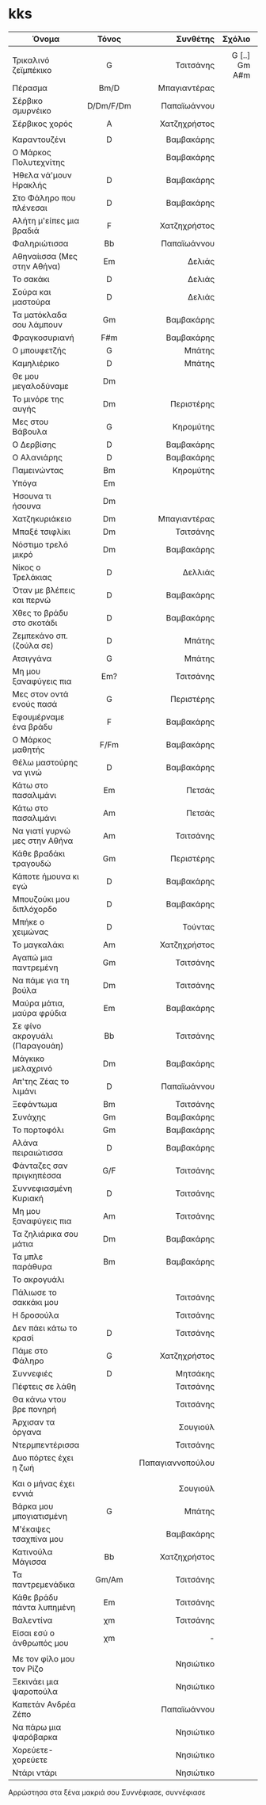 # kks


| Όνομα                 | Τόνος           | Συνθέτης | Σχόλιο | Φωνές | Αριθμός | Ρυθμός |
| -------------         |:-------------:| -----:| -----:|-----:|-----:|-----:|
|             | |  |||
| Τρικαλινό ζεϊμπέκικο      | G  | Τσιτσάνης    | G [..] Gm A#m || | Ζεϊμπέκικο|
| Πέρασμα                   |Bm/D| Μπαγιαντέρας |      || | Χασαποσέρβικο|
| Σέρβικο σμυρνέικο         |D/Dm/F/Dm| Παπαϊωάννου |      || | Χασαποσέρβικο|
| Σέρβικος χορός            |A   | Χατζηχρήστος |      || |     |
|                           |    |              |      || | |
| Καραντουζένι         | D  | Βαμβακάρης    |      | Βα |  |   |
| Ο Μάρκος Πολυτεχνίτης|    | Βαμβακάρης    |      | Γ-Αλ |  |   |
| Ήθελα νά'μουν Ηρακλής| D   | Βαμβακάρης    |      | Γ ή Βα   |  |   |
| Στο Φάληρο που πλένεσαι| D   | Βαμβακάρης    |      | Γ ή Βα   |  |   |
| Αλήτη μ'είπες μια βραδιά| F   | Χατζηχρήστος    |      | Γ    |  |   |
| Φαληριώτισσα            | Βb  | Παπαϊωάννου     |      | Βα-Γ |  |   |
| Αθηναίισσα (Μες στην Αθήνα)|Εm| Δελιάς          |      | Γ    |  |   |
| Το σακάκι               | D   | Δελιάς          |      | ΓήΒα |  |   |
| Σούρα και μαστούρα      | D   | Δελιάς          |      | ΓήΒα |  |   |
| Τα ματόκλαδα σου λάμπουν| Gm  | Βαμβακάρης      |      | Γ    |  |   |
| Φραγκοσυριανή           | F#m | Βαμβακάρης      |      | Βα-Γ |  |   |
| Ο μπουφετζής            | G   | Μπάτης          |      | Βα   |  |   |
| Καμηλιέρικο             | D   | Μπάτης          |      | Βα   |  |   |
| Θε μου μεγαλοδύναμε     | Dm  |                 |      | Βα-Γ |  |   |
| Το μινόρε της αυγής     | Dm  | Περιστέρης      |      | Γ    |  |   |
| Μες στου Βάβουλα        | G   | Κηρομύτης       |      | Όλοι |  |   |
| Ο Δερβίσης              | D   | Βαμβακάρης      |      | Βα   |  |   |
| Ο Αλανιάρης             | D   | Βαμβακάρης      |      | Βα   |  |   |
| Παμεινώντας             | Bm  | Κηρομύτης       |      | Βα   |  |   |
| Υπόγα                   | Em  |                 |      |      |  |   |
| Ήσουνα τι ήσουνα        | Dm  |                 |      |      |  |   |
| Χατζηκυριάκειο          | Dm  | Μπαγιαντέρας    |      | Γ    |  |   |
| Μπαξέ τσιφλίκι          | Dm  | Τσιτσάνης       |      | Γ    |  |   |
| Νόστιμο τρελό μικρό     | Dm  | Βαμβακάρης      |      | Γ-Βα |  |   |
| Νίκος ο Τρελάκιας       | D   | Δελλιάς         |      | Γ    |  |   |
| Όταν με βλέπεις και περνώ| D  | Βαμβακάρης      |      | Βα   |  |   |
| Χθες το βράδυ στο σκοτάδι| D  | Βαμβακάρης      |      | Βα   |  |   |
| Ζεμπεκάνο σπ.(ζούλα σε) | D   | Μπάτης          |      | Γ    |  |   |
| Ατσιγγάνα               | G   | Μπάτης          |      | Βα   |  |   |
| Μη μου ξαναφύγεις πια   | Em? | Τσιτσάνης       |      | Γ    |  |   |
| Μες στον οντά ενούς πασά| G   | Περιστέρης      |      | Βα-Γ |  | Ζεϊμπέκικο  |
| Εφουμέρναμε ένα βράδυ   | F   | Βαμβακάρης      |      | Βα   |  |             |
| Ο Μάρκος μαθητής        | F/Fm| Βαμβακάρης      |      | Βα   |  |             |
| Θέλω μαστούρης να γινώ  | D   | Βαμβακάρης      |      | Βα   |  |             |
| Κάτω στο πασαλιμάνι     | Εm  | Πετσάς          |      | Βα-Γ |  |             |
| Κάτω στο πασαλιμάνι     | Αm  | Πετσάς          |      | Αλ-Γ |  |             |
| Να γιατί γυρνώ μες στην Αθήνα| Αm  | Τσιτσάνης  |      | Κατ    |  |             |
| Κάθε βραδάκι τραγουδώ    | Gm | Περιστέρης      |      | Γ    |  |             |
| Κάποτε ήμουνα κι εγώ     | D  | Βαμβακάρης      |      | Βα   |  |             |
| Μπουζούκι μου διπλόχορδο | D  | Βαμβακάρης      |      | Βα-Γ |  |             |
| Μπήκε ο χειμώνας         | D  | Τούντας         |      | Βα   |  |             |
| Το μαγκαλάκι             | Am | Χατζηχρήστος    |      | Γ    |  |             |
| Αγαπώ μια παντρεμένη     | Gm | Τσιτσάνης       |      | Γ    |  |             |
| Να πάμε για τη βούλα     | Dm | Τσιτσάνης       |      | Γ-Βα |  |             |
| Μαύρα μάτια, μαύρα φρύδια| Εm | Βαμβακάρης      |      | Γ-Βα |  |             |
| Σε φίνο ακρογυάλι (Παραγουάη)| Bb | Τσιτσάνης   |      | Βα-Γ |  |             |
| Μάγκικο μελαχρινό       | Dm  | Βαμβακάρης      |      | Βα-Γ |  |             |
| Απ'της Ζέας το λιμάνι   | D    | Παπαϊωάννου    |     | Γ     |  |   |
| Ξεφάντωμα               | Bm   | Τσιτσάνης      |     | Γ     |  |   |
| Συνάχης                 | Gm   | Βαμβακάρης     |      |      |  |   |
| Το πορτοφόλι            | Gm   | Βαμβακάρης     |      |      |  |   |
| Αλάνα πειραιώτισσα      | D    | Βαμβακάρης     |      |      |  |   |
| Φάνταζες σαν πριγκηπέσσα| G/F  | Τσιτσάνης      |      |      |  |   |
| Συννεφιασμένη Κυριακή   | D   | Τσιτσάνης       |      | Γ    |  |   |
| Μη μου ξαναφύγεις πια   | Am  | Τσιτσάνης       |      | Αλ   |  |             |
| Τα ζηλιάρικα σου μάτια   | Dm  | Βαμβακάρης     |      | Αλ   |  |             |
| Τα μπλε παράθυρα        | Bm  | Βαμβακάρης    |      | Αλ |  |   |
| Το ακρογυάλι            |     |                 |      | Γ    |  |   |
| Πάλιωσε το σακκάκι μου  |     | Τσιτσάνης       |      | Γ    |  |   |
| Η δροσούλα              |     | Τσιτσάνης       |      |      |  |   |
| Δεν πάει κάτω το κρασί   | D  | Τσιτσάνης       |      | Βα-Γ |  |             |
| Πάμε στο Φάληρο          | G  | Χατζηχρήστος    |      | Βα-Γ |  |             |
| Συννεφιές                | D  | Μητσάκης        |      | Κατ  |  |             |
| Πέφτεις σε λάθη          |    | Τσιτσάνης       |      |      |  |             |
| Θα κάνω ντου βρε πονηρή  |    | Τσιτσάνης       |      |      |  |             |
| Άρχισαν τα όργανα        |    | Σουγιούλ        |      |      |  |             |
| Ντερμπεντέρισσα          |    | Τσιτσάνης       |      | Κατ  |  |             |
| Δυο πόρτες έχει η ζωή    |    | Παπαγιαννοπούλου|      |      |  |             |
|                          |    |                 |      |      |  |             |
| Και ο μήνας έχει εννιά   |    | Σουγιούλ        |      |      |  |             |
| Βάρκα μου μπογιατισμένη | G   | Μπάτης          |      | Βα   |  |   |
| Μ'έκαψες τσαχπίνα μου   |     | Βαμβακάρης      |      |      |  |   |
| Κατινούλα Μάγισσα       | Bb  | Χατζηχρήστος    |      | Βα   |  | Τσιφτετέλι  |
| Τα παντρεμενάδικα       | Gm/Am| Τσιτσάνης      |      | Βα   |  |             |
| Κάθε βράδυ πάντα λυπημένη| Εm | Τσιτσάνης       |      | Κατ  |  |             |
| Βαλεντίνα               | χm  | Τσιτσάνης       |      | Κατ-Γ|  |             |
| Είσαι εσύ ο άνθρωπός μου| χm  | -               |      | Κατ-Γ|  |             |
|                          |    |                 |      |      |  |             |
| Με τον φίλο μου τον Ρίζο |    | Νησιώτικο       |      |      |  |             |
| Ξεκινάει μια ψαροπούλα   |    | Νησιώτικο       |      |      |  |             |
| Καπετάν Ανδρέα Ζέπο      |    | Παπαϊωάννου     |      |      |  |             |
| Να πάρω μια ψαρόβαρκα    |    | Νησιώτικο       |      |      |  |             |
| Χορεύετε-χορεύετε        |    | Νησιώτικο       |      |      |  |             |
| Ντάρι ντάρι              |    | Νησιώτικο       |      |      |  |             |

Αρρώστησα στα ξένα μακριά σου
Συννέφιασε, συννέφιασε
